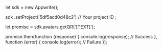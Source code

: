 let sdk = new Appwrite();

sdk
    .setProject('5df5acd0d48c2') // Your project ID
;

let promise = sdk.avatars.getQR('[TEXT]');

promise.then(function (response) {
    console.log(response); // Success
}, function (error) {
    console.log(error); // Failure
});